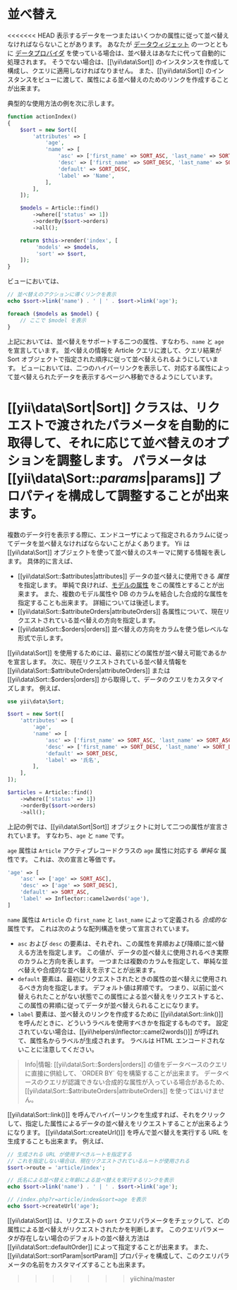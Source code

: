 並べ替え
========

<<<<<<< HEAD
表示するデータを一つまたはいくつかの属性に従って並べ替えなければならないことがあります。
あなたが [データウィジェット](output-data-widgets.md) の一つとともに [データプロバイダ](output-data-providers.md) を使っている場合は、並べ替えはあなたに代って自動的に処理されます。
そうでない場合は、[[\yii\data\Sort]] のインスタンスを作成して構成し、クエリに適用しなければなりません。
また、[[\yii\data\Sort]] のインスタンスをビューに渡して、属性による並べ替えのためのリンクを作成することが出来ます。

典型的な使用方法の例を次に示します。

```php
function actionIndex()
{
    $sort = new Sort([
        'attributes' => [
            'age',
            'name' => [
                'asc' => ['first_name' => SORT_ASC, 'last_name' => SORT_ASC],
                'desc' => ['first_name' => SORT_DESC, 'last_name' => SORT_DESC],
                'default' => SORT_DESC,
                'label' => 'Name',
            ],
        ],
    ]);

    $models = Article::find()
        ->where(['status' => 1])
        ->orderBy($sort->orders)
        ->all();

    return $this->render('index', [
         'models' => $models,
         'sort' => $sort,
    ]);
}
```

ビューにおいては、

```php
// 並べ替えのアクションに導くリンクを表示
echo $sort->link('name') . ' | ' . $sort->link('age');

foreach ($models as $model) {
    // ここで $model を表示
}
```

上記においては、並べ替えをサポートする二つの属性、すなわち、`name` と `age` を宣言しています。
並べ替えの情報を Article クエリに渡して、クエリ結果が Sort オブジェクトで指定された順序に従って並べ替えられるようにしています。
ビューにおいては、二つのハイパーリンクを表示して、対応する属性によって並べ替えられたデータを表示するページへ移動できるようにしています。

[[yii\data\Sort|Sort]] クラスは、リクエストで渡されたパラメータを自動的に取得して、それに応じて並べ替えのオプションを調整します。
パラメータは [[yii\data\Sort::$params|$params]] プロパティを構成して調整することが出来ます。
=======
複数のデータ行を表示する際に、エンドユーザによって指定されるカラムに従ってデータを並べ替えなければならないことがよくあります。
Yii は [[yii\data\Sort]] オブジェクトを使って並べ替えのスキーマに関する情報を表します。
具体的に言えば、

* [[yii\data\Sort::$attributes|attributes]] データの並べ替えに使用できる *属性* を指定します。
  単純で良ければ、[モデルの属性](structure-models.md#attributes) をこの属性とすることが出来ます。
  また、複数のモデル属性や DB のカラムを結合した合成的な属性を指定することも出来ます。
  詳細については後述します。
* [[yii\data\Sort::$attributeOrders|attributeOrders]] 各属性について、現在リクエストされている並べ替えの方向を指定します。
* [[yii\data\Sort::$orders|orders]] 並べ替えの方向をカラムを使う低レベルな形式で示します。

[[yii\data\Sort]] を使用するためには、最初にどの属性が並べ替え可能であるかを宣言します。
次に、現在リクエストされている並べ替え情報を [[yii\data\Sort::$attributeOrders|attributeOrders]] または [[yii\data\Sort::$orders|orders]] から取得して、データのクエリをカスタマイズします。
例えば、

```php
use yii\data\Sort;

$sort = new Sort([
    'attributes' => [
        'age',
        'name' => [
            'asc' => ['first_name' => SORT_ASC, 'last_name' => SORT_ASC],
            'desc' => ['first_name' => SORT_DESC, 'last_name' => SORT_DESC],
            'default' => SORT_DESC,
            'label' => '氏名',
        ],
    ],
]);

$articles = Article::find()
    ->where(['status' => 1])
    ->orderBy($sort->orders)
    ->all();
```

上記の例では、[[yii\data\Sort|Sort]] オブジェクトに対して二つの属性が宣言されています。
すなわち、`age` と `name` です。

`age` 属性は `Article` アクティブレコードクラスの `age` 属性に対応する *単純な* 属性です。
これは、次の宣言と等価です。

```php
'age' => [
    'asc' => ['age' => SORT_ASC],
    'desc' => ['age' => SORT_DESC],
    'default' => SORT_ASC,
    'label' => Inflector::camel2words('age'),
]
```

`name` 属性は `Article` の `first_name` と `last_name` によって定義される *合成的な* 属性です。
これは次のような配列構造を使って宣言されています。

- `asc` および `desc` の要素は、それぞれ、この属性を昇順および降順に並べ替える方法を指定します。
  この値が、データの並べ替えに使用されるべき実際のカラムと方向を表します。
  一つまたは複数のカラムを指定して、単純な並べ替えや合成的な並べ替えを示すことが出来ます。
- `default` 要素は、最初にリクエストされたときの属性の並べ替えに使用されるべき方向を指定します。
  デフォルト値は昇順です。
  つまり、以前に並べ替えられたことがない状態でこの属性による並べ替えをリクエストすると、この属性の昇順に従ってデータが並べ替えられることになります。
- `label` 要素は、並べ替えのリンクを作成するために [[yii\data\Sort::link()]] を呼んだときに、どういうラベルを使用すべきかを指定するものです。
  設定されていない場合は、[[yii\helpers\Inflector::camel2words()]] が呼ばれて、属性名からラベルが生成されます。
  ラベルは HTML エンコードされないことに注意してください。

> Info|情報: [[yii\data\Sort::$orders|orders]] の値をデータベースのクエリに直接に供給して、`ORDER BY` 句を構築することが出来ます。
  データベースのクエリが認識できない合成的な属性が入っている場合があるため、[[yii\data\Sort::$attributeOrders|attributeOrders]] を使ってはいけません。

[[yii\data\Sort::link()]] を呼んでハイパーリンクを生成すれば、それをクリックして、指定した属性によるデータの並べ替えをリクエストすることが出来るようになります。
[[yii\data\Sort::createUrl()]] を呼んで並べ替えを実行する URL を生成することも出来ます。
例えば、

```php
// 生成される URL が使用すべきルートを指定する
// これを指定しない場合は、現在リクエストされているルートが使用される
$sort->route = 'article/index';

// 氏名による並べ替えと年齢による並べ替えを実行するリンクを表示
echo $sort->link('name') . ' | ' . $sort->link('age');

// /index.php?r=article/index&sort=age を表示
echo $sort->createUrl('age');
```

[[yii\data\Sort]] は、リクエストの `sort` クエリパラメータをチェックして、どの属性による並べ替えがリクエストされたかを判断します。
このクエリパラメータが存在しない場合のデフォルトの並べ替え方法は [[yii\data\Sort::defaultOrder]] によって指定することが出来ます。
また、[[yii\data\Sort::sortParam|sortParam]] プロパティを構成して、このクエリパラメータの名前をカスタマイズすることも出来ます。
>>>>>>> yiichina/master
